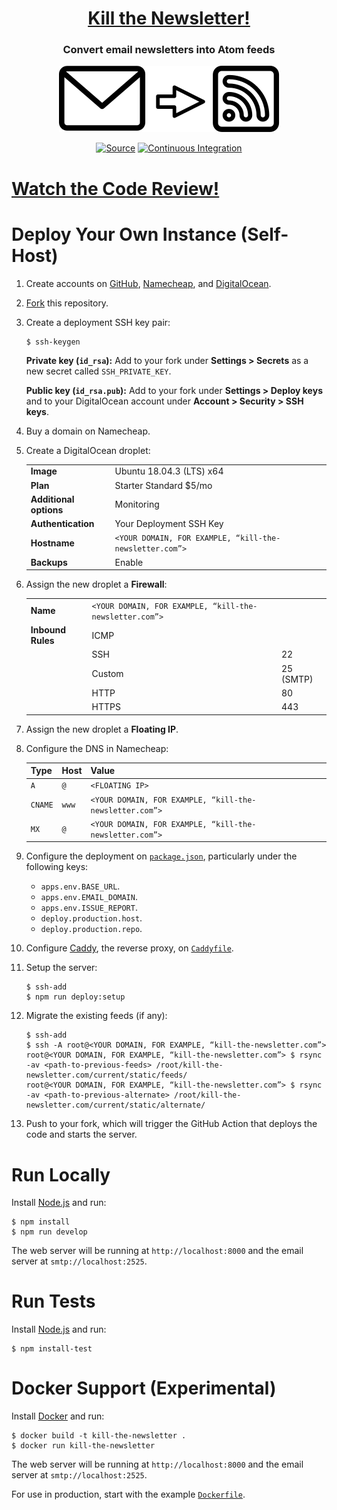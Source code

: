 <h1 align="center"><a href="https://kill-the-newsletter.com">Kill the Newsletter!</a></h1>
<h3 align="center">Convert email newsletters into Atom feeds</h3>
<p align="center"><img src="static/logo.svg" alt="Convert email newsletters into Atom feeds"></p>
<p align="center">
<a href="https://github.com/leafac/kill-the-newsletter.com"><img src="https://img.shields.io/badge/Source---" alt="Source"></a>
<a href="https://github.com/leafac/kill-the-newsletter.com/actions"><img src="https://github.com/leafac/kill-the-newsletter.com/workflows/.github/workflows/main.yml/badge.svg" alt="Continuous Integration"></a>
</p>

# [Watch the Code Review!](https://youtu.be/FMTb3Z-QiPY)

# Deploy Your Own Instance (Self-Host)

1. Create accounts on [GitHub](https://github.com), [Namecheap](https://www.namecheap.com), and [DigitalOcean](https://www.digitalocean.com).

2. [Fork](https://github.com/leafac/kill-the-newsletter.com/fork) this repository.

3. Create a deployment SSH key pair:

   ```console
   $ ssh-keygen
   ```

   **Private key (`id_rsa`):** Add to your fork under **Settings > Secrets** as a new secret called `SSH_PRIVATE_KEY`.

   **Public key (`id_rsa.pub`):** Add to your fork under **Settings > Deploy keys** and to your DigitalOcean account under **Account > Security > SSH keys**.

4. Buy a domain on Namecheap.

5. Create a DigitalOcean droplet:

   |                        |                                                         |
   | ---------------------- | ------------------------------------------------------- |
   | **Image**              | Ubuntu 18.04.3 (LTS) x64                                |
   | **Plan**               | Starter Standard \$5/mo                                 |
   | **Additional options** | Monitoring                                              |
   | **Authentication**     | Your Deployment SSH Key                                 |
   | **Hostname**           | `<YOUR DOMAIN, FOR EXAMPLE, “kill-the-newsletter.com”>` |
   | **Backups**            | Enable                                                  |

6. Assign the new droplet a **Firewall**:

   |                   |                                                         |           |
   | ----------------- | ------------------------------------------------------- | --------- |
   | **Name**          | `<YOUR DOMAIN, FOR EXAMPLE, “kill-the-newsletter.com”>` |           |
   | **Inbound Rules** | ICMP                                                    |           |
   |                   | SSH                                                     | 22        |
   |                   | Custom                                                  | 25 (SMTP) |
   |                   | HTTP                                                    | 80        |
   |                   | HTTPS                                                   | 443       |

7. Assign the new droplet a **Floating IP**.

8. Configure the DNS in Namecheap:

   | Type    | Host  | Value                                                   |
   | ------- | ----- | ------------------------------------------------------- |
   | `A`     | `@`   | `<FLOATING IP>`                                         |
   | `CNAME` | `www` | `<YOUR DOMAIN, FOR EXAMPLE, “kill-the-newsletter.com”>` |
   | `MX`    | `@`   | `<YOUR DOMAIN, FOR EXAMPLE, “kill-the-newsletter.com”>` |

9. Configure the deployment on [`package.json`](package.json), particularly under the following keys:

   - `apps.env.BASE_URL`.
   - `apps.env.EMAIL_DOMAIN`.
   - `apps.env.ISSUE_REPORT`.
   - `deploy.production.host`.
   - `deploy.production.repo`.

10. Configure [Caddy](https://caddyserver.com), the reverse proxy, on [`Caddyfile`](Caddyfile).

11. Setup the server:

    ```console
    $ ssh-add
    $ npm run deploy:setup
    ```

12. Migrate the existing feeds (if any):

    ```console
    $ ssh-add
    $ ssh -A root@<YOUR DOMAIN, FOR EXAMPLE, “kill-the-newsletter.com”>
    root@<YOUR DOMAIN, FOR EXAMPLE, “kill-the-newsletter.com”> $ rsync -av <path-to-previous-feeds> /root/kill-the-newsletter.com/current/static/feeds/
    root@<YOUR DOMAIN, FOR EXAMPLE, “kill-the-newsletter.com”> $ rsync -av <path-to-previous-alternate> /root/kill-the-newsletter.com/current/static/alternate/
    ```

13. Push to your fork, which will trigger the GitHub Action that deploys the code and starts the server.

# Run Locally

Install [Node.js](https://nodejs.org/) and run:

```console
$ npm install
$ npm run develop
```

The web server will be running at `http://localhost:8000` and the email server at `smtp://localhost:2525`.

# Run Tests

Install [Node.js](https://nodejs.org/) and run:

```console
$ npm install-test
```

# Docker Support (Experimental)

Install [Docker](https://www.docker.com/) and run:

```console
$ docker build -t kill-the-newsletter .
$ docker run kill-the-newsletter
```

The web server will be running at `http://localhost:8000` and the email server at `smtp://localhost:2525`.

For use in production, start with the example [`Dockerfile`](Dockerfile).
